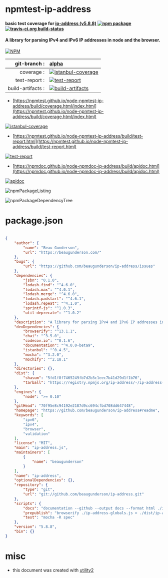 # npmtest-ip-address

#### basic test coverage for  [ip-address (v5.8.8)](https://github.com/beaugunderson/ip-address#readme)  [![npm package](https://img.shields.io/npm/v/npmtest-ip-address.svg?style=flat-square)](https://www.npmjs.org/package/npmtest-ip-address) [![travis-ci.org build-status](https://api.travis-ci.org/npmtest/node-npmtest-ip-address.svg)](https://travis-ci.org/npmtest/node-npmtest-ip-address)

#### A library for parsing IPv4 and IPv6 IP addresses in node and the browser.

[![NPM](https://nodei.co/npm/ip-address.png?downloads=true&downloadRank=true&stars=true)](https://www.npmjs.com/package/ip-address)

| git-branch : | [alpha](https://github.com/npmtest/node-npmtest-ip-address/tree/alpha)|
|--:|:--|
| coverage : | [![istanbul-coverage](https://npmtest.github.io/node-npmtest-ip-address/build/coverage.badge.svg)](https://npmtest.github.io/node-npmtest-ip-address/build/coverage.html/index.html)|
| test-report : | [![test-report](https://npmtest.github.io/node-npmtest-ip-address/build/test-report.badge.svg)](https://npmtest.github.io/node-npmtest-ip-address/build/test-report.html)|
| build-artifacts : | [![build-artifacts](https://npmtest.github.io/node-npmtest-ip-address/glyphicons_144_folder_open.png)](https://github.com/npmtest/node-npmtest-ip-address/tree/gh-pages/build)|

- [https://npmtest.github.io/node-npmtest-ip-address/build/coverage.html/index.html](https://npmtest.github.io/node-npmtest-ip-address/build/coverage.html/index.html)

[![istanbul-coverage](https://npmtest.github.io/node-npmtest-ip-address/build/screenCapture.buildCi.browser.%252Ftmp%252Fbuild%252Fcoverage.lib.html.png)](https://npmtest.github.io/node-npmtest-ip-address/build/coverage.html/index.html)

- [https://npmtest.github.io/node-npmtest-ip-address/build/test-report.html](https://npmtest.github.io/node-npmtest-ip-address/build/test-report.html)

[![test-report](https://npmtest.github.io/node-npmtest-ip-address/build/screenCapture.buildCi.browser.%252Ftmp%252Fbuild%252Ftest-report.html.png)](https://npmtest.github.io/node-npmtest-ip-address/build/test-report.html)

- [https://npmdoc.github.io/node-npmdoc-ip-address/build/apidoc.html](https://npmdoc.github.io/node-npmdoc-ip-address/build/apidoc.html)

[![apidoc](https://npmdoc.github.io/node-npmdoc-ip-address/build/screenCapture.buildCi.browser.%252Ftmp%252Fbuild%252Fapidoc.html.png)](https://npmdoc.github.io/node-npmdoc-ip-address/build/apidoc.html)

![npmPackageListing](https://npmtest.github.io/node-npmtest-ip-address/build/screenCapture.npmPackageListing.svg)

![npmPackageDependencyTree](https://npmtest.github.io/node-npmtest-ip-address/build/screenCapture.npmPackageDependencyTree.svg)



# package.json

```json

{
    "author": {
        "name": "Beau Gunderson",
        "url": "https://beaugunderson.com/"
    },
    "bugs": {
        "url": "https://github.com/beaugunderson/ip-address/issues"
    },
    "dependencies": {
        "jsbn": "0.1.0",
        "lodash.find": "^4.6.0",
        "lodash.max": "^4.0.1",
        "lodash.merge": "^4.6.0",
        "lodash.padstart": "^4.6.1",
        "lodash.repeat": "^4.1.0",
        "sprintf-js": "^1.0.3",
        "util-deprecate": "^1.0.2"
    },
    "description": "A library for parsing IPv4 and IPv6 IP addresses in node and the browser.",
    "devDependencies": {
        "browserify": "^13.1.1",
        "chai": "^3.5.0",
        "codecov.io": "^0.1.6",
        "documentation": "^4.0.0-beta9",
        "istanbul": "^0.4.5",
        "mocha": "^3.2.0",
        "mochify": "^2.18.1"
    },
    "directories": {},
    "dist": {
        "shasum": "5fd1f8f7465249fb7d2b3c1eec7b41d29d1f1b76",
        "tarball": "https://registry.npmjs.org/ip-address/-/ip-address-5.8.8.tgz"
    },
    "engines": {
        "node": ">= 0.10"
    },
    "gitHead": "70f95e8c94192e2187d9cc694cfbd708dd647448",
    "homepage": "https://github.com/beaugunderson/ip-address#readme",
    "keywords": [
        "ipv6",
        "ipv4",
        "browser",
        "validation"
    ],
    "license": "MIT",
    "main": "ip-address.js",
    "maintainers": [
        {
            "name": "beaugunderson"
        }
    ],
    "name": "ip-address",
    "optionalDependencies": {},
    "repository": {
        "type": "git",
        "url": "git://github.com/beaugunderson/ip-address.git"
    },
    "scripts": {
        "docs": "documentation --github --output docs --format html ./ip-address.js",
        "prepublish": "browserify ./ip-address-globals.js > ./dist/ip-address-globals.js",
        "test": "mocha -R spec"
    },
    "version": "5.8.8",
    "bin": {}
}
```



# misc
- this document was created with [utility2](https://github.com/kaizhu256/node-utility2)
